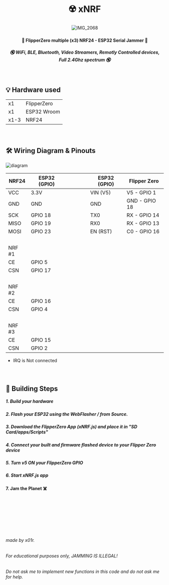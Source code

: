 <div align="center">

  # ☢️ xNRF 
###
![IMG_2068](https://github.com/user-attachments/assets/3d410abd-1113-4b95-bcba-5ea65bdcd4c3)
###
#### 🐬 FlipperZero multiple (x3) NRF24 - ESP32 Serial Jammer 🐬
##### 🔇 WiFi, BLE, Bluetooth, Video Streamers, Remotly Controlled devices, Full 2.4Ghz spectrum 🔇
###
&nbsp;
###
</div>


## 💡 Hardware used
<table>
<tbody>
<tr><td>x1</td><td>FlipperZero</td></tr>
<tr><td>x1</td><td>ESP32 Wroom</td></tr>
<tr><td>x1-3</td><td>NRF24</td></tr>
</tbody>
</table>

###
&nbsp;
###

## 🛠 Wiring Diagram & Pinouts

![diagram](https://github.com/user-attachments/assets/024bed2b-0849-4aa5-bb4d-82bf2a025141)


<table>
<thead><th>NRF24</th><th>ESP32 (GPIO)</th><th> &nbsp; &nbsp; &nbsp; &nbsp; &nbsp; &nbsp; &nbsp; &nbsp; </th><th>ESP32 (GPIO)</th><th>Flipper Zero</th></thead>
<tbody>
<tr><td>VCC</td><td>3.3V</td><td></td><td>VIN (V5)</td><td>V5 - GPIO 1 </td></tr>
<tr><td>GND</td><td>GND</td><td></td><td>GND</td><td>GND - GPIO 18 </td></tr>
<tr><td>SCK</td><td>GPIO 18</td><td></td><td>TX0</td><td>RX - GPIO 14 </td></tr>
<tr><td>MISO</td><td>GPIO 19</td><td></td><td>RX0</td><td>RX - GPIO 13 </td></tr>
<tr><td>MOSI</td><td>GPIO 23</td><td></td><td>EN (RST)</td><td>C0 - GPIO 16 </td></tr>
<tr><td>&nbsp;</td><td></td></tr>
<tr><td>NRF #1</td><td></td></tr>
<tr><td>CE</td><td>GPIO 5</td></tr>
<tr><td>CSN</td><td>GPIO 17</td></tr>
<tr><td>&nbsp;</td><td></td></tr>
<tr><td>NRF #2</td><td></td></tr>
<tr><td>CE</td><td>GPIO 16</td></tr>
<tr><td>CSN</td><td>GPIO 4</td></tr>
<tr><td>&nbsp;</td><td></td></tr>
<tr><td>NRF #3</td><td></td></tr>
<tr><td>CE</td><td>GPIO 15</td></tr>
<tr><td>CSN</td><td>GPIO 2</td></tr>
  
</tbody>
</table>

* IRQ is Not connected
###
&nbsp;
###



## 🚀 Building Steps

##### 1. Build your hardware
##### 2. Flash your ESP32 using the WebFlasher / from Source.
##### 3. Download the FlipperZero App (xNRF.js) and place it in "SD Card/apps/Scripts"
##### 4. Connect your built and firmware flashed device to your Flipper Zero device
##### 5. Turn v5 ON your FlipperZero GPIO
##### 6. Start xNRF.js app
#### 7. Jam the Planet ☠️
###
&nbsp;
###
###
&nbsp;
###
###
&nbsp;
###
  
###### made by x01r.  
###### For educational purposes only, JAMMING IS ILLEGAL!
###### Do not ask me to implement new functions in this code and do not ask me for help.
